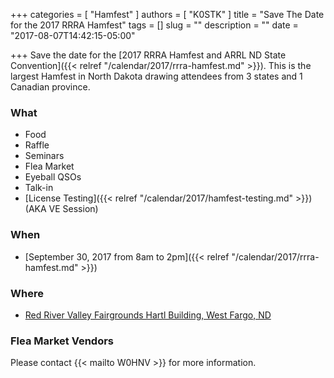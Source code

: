 +++
categories = [ "Hamfest" ]
authors = [ "K0STK" ]
title = "Save The Date for the 2017 RRRA Hamfest"
tags = []
slug = ""
description = ""
date = "2017-08-07T14:42:15-05:00"

+++
Save the date for the
[2017 RRRA Hamfest and ARRL ND State Convention]({{< relref "/calendar/2017/rrra-hamfest.md" >}}).
This is the largest Hamfest in North Dakota drawing attendees from 3 states and
1 Canadian province.

<!--more-->
### What

* Food
* Raffle
* Seminars
* Flea Market
* Eyeball QSOs
* Talk-in
* [License Testing]({{< relref "/calendar/2017/hamfest-testing.md" >}}) (AKA VE Session)

### When

* [September 30, 2017 from 8am to 2pm]({{< relref "/calendar/2017/rrra-hamfest.md" >}})

### Where

* [Red River Valley Fairgrounds Hartl Building, West Fargo, ND](/places/rrv-fairgrounds-hartl-building/)

### Flea Market Vendors

Please contact {{< mailto W0HNV >}} for more information.
